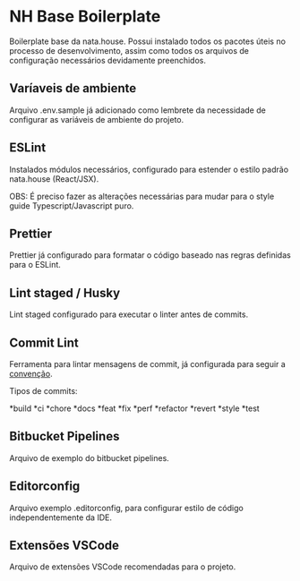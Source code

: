 # NH Base Boilerplate

Boilerplate base da nata.house. Possui instalado todos os pacotes úteis no processo de desenvolvimento, assim como todos os arquivos de configuração
necessários devidamente preenchidos.

## Varíaveis de ambiente

Arquivo .env.sample já adicionado como lembrete da necessidade de configurar as variáveis de ambiente do projeto.

## ESLint

Instalados módulos necessários, configurado para estender o estilo padrão nata.house (React/JSX).

OBS: É preciso fazer as alterações necessárias para mudar para o style guide Typescript/Javascript puro.

## Prettier

Prettier já configurado para formatar o código baseado nas regras definidas para o ESLint.

## Lint staged / Husky

Lint staged configurado para executar o linter antes de commits.

## Commit Lint

Ferramenta para lintar mensagens de commit, já configurada para seguir a [convenção](https://www.conventionalcommits.org/en/v1.0.0-beta.4/#summary).

Tipos de commits:

*build
*ci
*chore
*docs
*feat
*fix
*perf
*refactor
*revert
*style
*test

## Bitbucket Pipelines

Arquivo de exemplo do bitbucket pipelines.

## Editorconfig

Arquivo exemplo .editorconfig, para configurar estilo de código independentemente da IDE.

## Extensões VSCode

Arquivo de extensões VSCode recomendadas para o projeto.